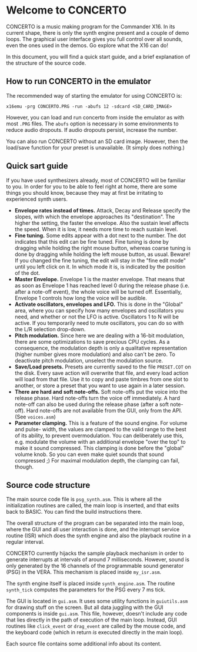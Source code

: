 # Welcome to CONCERTO

CONCERTO is a music making program for the Commander X16. In its current shape,
there is only the synth engine present and a couple of demo loops. The graphical
user interface gives you full control over all sounds, even the ones used in the
demos. Go explore what the X16 can do!

In this document, you will find a quick start guide, and a brief explanation of
the structure of the source code.

## How to run CONCERTO in the emulator

The recommended way of starting the emulator for using CONCERTO is:

```shell
x16emu -prg CONCERTO.PRG -run -abufs 12 -sdcard <SD_CARD_IMAGE>
```

However, you can load and run concerto from inside the emulator as with most
```.PRG``` files. The ```abufs``` option is necessary in some environments to
reduce audio dropouts. If audio dropouts persist, increase the number.

You can also run CONCERTO without an SD card image. However, then the load/save
function for your preset is unavailable. (It simply does nothing.)

## Quick sart guide

If you have used synthesizers already, most of CONCERTO will be familiar to you.
In order for you to be able to feel right at home, there are some things you should
know, because they may at first be irritating to experienced synth users.

* **Envelope rates instead of times.** Attack, Decay and Release specify the slopes,
  with which the envelope approaches its "destination". The higher the setting,
  the faster the envelope. Also the sustain level affects the speed. When it is
  low, it needs more time to reach sustain level.
* **Fine tuning.** Some edits appear with a dot next to the number.
  The dot indicates that this edit can be fine tuned. Fine tuning is done
  by dragging while holding the right mouse button, whereas coarse tuning
  is done by dragging while holding the left mouse button, as usual.
  Beware! If you changed the fine tuning, the edit will stay in the "fine edit
  mode" until you left click on it. In which mode it is, is indicated by the
  position of the dot.
* **Master Envelope.** Envelope 1 is the master envelope. That means that as soon as
  Envelope 1 has reached level 0 during the release phase (i.e. after a note-off
  event), the whole voice will be turned off. Essentially, Envelope 1 controls
  how long the voice will be audible.
* **Activate oscillators, envelopes and LFO.** This is done in the "Global" area,
  where you can specify how many envelopes and oscillators you need, and whether
  or not the LFO is active. Oscillators 1 to N will be active. If you temporarily
  need to mute oscillators, you can do so with the L/R selection drop-down.
* **Pitch modulation.** Since here we are dealing with a 16-bit modulation, there are
  some optimizations to save precious CPU cycles. As a consequence, the modulation
  depth is only a qualitative representation (higher number gives more modulation)
  and also can't be zero. To deactivate pitch modulation, unselect the modulation
  source.
* **Save/Load presets.** Presets are currently saved to the file ```PRESET.COT```
  on the disk. Every save action will overwrite that file, and every load action
  will load from that file. Use it to copy and paste timbres from one slot to
  another, or store a preset that you want to use again in a later session.
* **There are hard and soft note-offs.** Soft note-offs put the voice into the release
  phase. Hard note-offs turn the voice off immediately. A hard note-off can also
  be used during the release phase (after a soft note-off). Hard note-offs are not
  available from the GUI, only from the API. (See ```voices.asm```)
* **Parameter clamping.** This is a feature of the sound engine. For volume and pulse-
  width, the values are clamped to the valid range to the best of its ability, to
  prevent overmodulation. You can deliberately use this, e.g. modulate the volume
  with an additional envelope "over the top" to make it sound compressed.
  This clamping is done before the "global" volume knob. So you can even make
  quiet sounds that sound compressed ;)
  For maximal modulation depth, the clamping can fail, though.

## Source code structure

The main source code file is ```psg_synth.asm```. This is where all the
initialization routines are called, the main loop is inserted, and that exits back
to BASIC. You can find the build instructions there.

The overall structure of the program can be separated into the main loop, where
the GUI and all user interaction is done, and the interrupt service routine (ISR)
which does the synth engine and also the playback routine in a regular interval.

CONCERTO currently hijacks the sample playback mechanism in order to generate
interrupts at intervals of around 7 milliseconds. However, sound is only generated
by the 16 channels of the programmable sound generator (PSG) in the VERA.
This mechanism is placed inside ```my_isr.asm```.

The synth engine itself is placed inside ```synth_engine.asm```. The routine
```synth_tick``` computes the parameters for the PSG every 7 ms tick.

The GUI is located in ```gui.asm```. It uses some utility functions in
```guiutils.asm``` for drawing stuff on the screen. But all data juggling with the
GUI components is inside ```gui.asm```. This file, however, doesn't include any
code that lies directly in the path of execution of the main loop. Instead, GUI
routines like ```click_event``` or ```drag_event``` are called by the mouse code,
and the keyboard code (which in return *is* executed directly in the main loop).

Each source file contains some additional info about its content.
